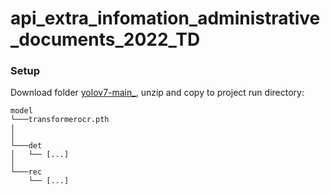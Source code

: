 # api_extra_infomation_administrative_documents_2022_TD
### Setup
Download folder [yolov7-main_](https://drive.google.com/drive/folders/1aJSvSv_KxnL5dr1Jr5FQVTSNUF15RN-o?usp=share_link), unzip and copy to project run directory:
```
model
└───transformerocr.pth
|
│   
└───det
│   └── [...]
│   
└───rec
    └── [...]
```
